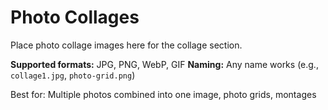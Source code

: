 # Photo Collages

Place photo collage images here for the collage section.

**Supported formats:** JPG, PNG, WebP, GIF
**Naming:** Any name works (e.g., `collage1.jpg`, `photo-grid.png`)

Best for: Multiple photos combined into one image, photo grids, montages

